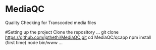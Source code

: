 # MediaQC
Quality Checking for Transcoded media files

#Setting up the project
Clone the repository 
...
git clone https://github.com/jpthethi/MediaQC.git
cd MediaQC/qcapp
npm install (first time)
node bin/www
...

